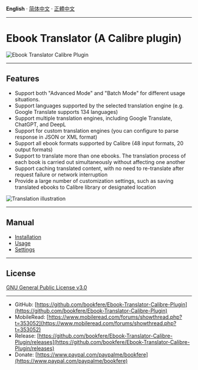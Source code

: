 __English__ · [简体中文](https://github.com/bookfere/Ebook-Translator-Calibre-Plugin/blob/master/README.zh-CN.md) · [正體中文](https://github.com/bookfere/Ebook-Translator-Calibre-Plugin/blob/master/README.zh-TW.md)

---

# Ebook Translator (A Calibre plugin)

![Ebook Translator Calibre Plugin](https://github.com/bookfere/Ebook-Translator-Calibre-Plugin/raw/master/images/logo.png)

---

## Features

* Support both "Advanced Mode" and "Batch Mode" for different usage situations.
* Support languages supported by the selected translation engine (e.g. Google Translate supports 134 languages)
* Support multiple translation engines, including Google Translate, ChatGPT, and DeepL
* Support for custom translation engines (you can configure to parse response in JSON or XML format)
* Support all ebook formats supported by Calibre (48 input formats, 20 output formats)
* Support to translate more than one ebooks. The translation process of each book is carried out simultaneously without affecting one another
* Support caching translated content, with no need to re-translate after request failure or network interruption
* Provide a large number of customization settings, such as saving translated ebooks to Calibre library or designated location

![Translation illustration](https://github.com/bookfere/Ebook-Translator-Calibre-Plugin/raw/master/images/sample-en.png)

---

## Manual

* [Installation](https://github.com/bookfere/Ebook-Translator-Calibre-Plugin/wiki/English#installation)
* [Usage](https://github.com/bookfere/Ebook-Translator-Calibre-Plugin/wiki/English#usage)
* [Settings](https://github.com/bookfere/Ebook-Translator-Calibre-Plugin/wiki/English#settings)

---

## License

[GNU General Public License v3.0](https://www.gnu.org/licenses/gpl-3.0.en.html)

---

* GitHub: [https://github.com/bookfere/Ebook-Translator-Calibre-Plugin](https://github.com/bookfere/Ebook-Translator-Calibre-Plugin)
* MobileRead: [https://www.mobileread.com/forums/showthread.php?t=353052](https://www.mobileread.com/forums/showthread.php?t=353052)
* Release: [https://github.com/bookfere/Ebook-Translator-Calibre-Plugin/releases](https://github.com/bookfere/Ebook-Translator-Calibre-Plugin/releases)
* Donate: [https://www.paypal.com/paypalme/bookfere](https://www.paypal.com/paypalme/bookfere)
